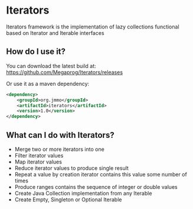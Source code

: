 # Iterators

Iterators framework is the implementation of lazy collections functional based on Iterator and Iterable interfaces

## How do I use it?

You can download the latest build at:
    https://github.com/Megaprog/Iterators/releases

Or use it as a maven dependency:

```xml
<dependency>
    <groupId>org.jmmo</groupId>
    <artifactId>iterators</artifactId>
    <version>1.0</version>
</dependency>
```

## What can I do with Iterators?

- Merge two or more iterators into one
- Filter iterator values
- Map iterator values
- Reduce iterator values to produce single result
- Repeat a value by creation iterator contains this value some number of times
- Produce ranges contains the sequence of integer or double values
- Create Java Collection implementation from any Iterable
- Create Empty, Singleton or Optional Iterable
